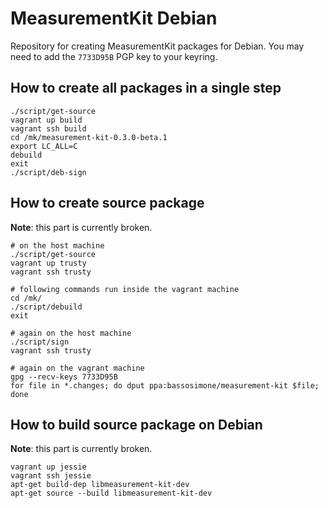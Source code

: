 # MeasurementKit Debian

Repository for creating MeasurementKit packages for Debian. You may need
to add the `7733D95B` PGP key to your keyring.

## How to create all packages in a single step

```
./script/get-source
vagrant up build
vagrant ssh build
cd /mk/measurement-kit-0.3.0-beta.1
export LC_ALL=C
debuild
exit
./script/deb-sign
```

## How to create source package

**Note**: this part is currently broken.

```
# on the host machine
./script/get-source
vagrant up trusty
vagrant ssh trusty

# following commands run inside the vagrant machine
cd /mk/
./script/debuild
exit

# again on the host machine
./script/sign
vagrant ssh trusty

# again on the vagrant machine
gpg --recv-keys 7733D95B
for file in *.changes; do dput ppa:bassosimone/measurement-kit $file; done
```

## How to build source package on Debian

**Note**: this part is currently broken.

```
vagrant up jessie
vagrant ssh jessie
apt-get build-dep libmeasurement-kit-dev
apt-get source --build libmeasurement-kit-dev
```

